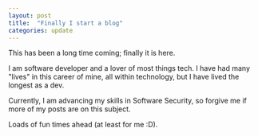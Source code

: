 ```yaml
---
layout: post
title:  "Finally I start a blog"
categories: update
---
```

This has been a long time coming; finally it is here.

I am software developer and a lover of most things tech.
I have had many "lives" in this career of mine, all within technology, but I have lived the longest as a dev.

Currently, I am advancing my skills in Software Security, so forgive me if more of my posts are on this subject.

Loads of fun times ahead (at least for me :D).